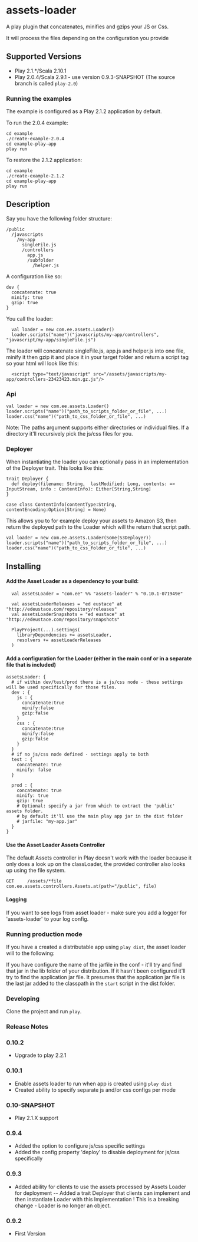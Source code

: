 # assets-loader

A play plugin that concatenates, minifies and gzips your JS or Css.

It will process the files depending on the configuration you provide

## Supported Versions

* Play 2.1.*/Scala 2.10.1
* Play 2.0.4/Scala 2.9.1 - use version 0.9.3-SNAPSHOT (The source branch is called `play-2.0`)

### Running the examples

The example is configured as a Play 2.1.2 application by default.

To run the 2.0.4 example:

    cd example
    ./create-example-2.0.4
    cd example-play-app
    play run

To restore the 2.1.2 application:

    cd example
    ./create-example-2.1.2
    cd example-play-app
    play run


## Description

Say you have the following folder structure:


    /public
      /javascripts
        /my-app
          singleFile.js
          /controllers
            app.js
            /subfolder
              /helper.js

A configuration like so:

    dev {
      concatenate: true
      minify: true
      gzip: true
    }

You call the loader:

      val loader = new com.ee.assets.Loader()
      loader.scripts("name")("javascripts/my-app/controllers", "javascript/my-app/singleFile.js")

The loader will concatenate singleFile.js, app.js and helper.js into one file, minify it then gzip it and place it in your target folder and return a script tag so your html will look like this:

      <script type="text/javascript" src="/assets/javascripts/my-app/controllers-23423423.min.gz.js"/>


### Api

    val loader = new com.ee.assets.Loader()
    loader.scripts("name")("path_to_scripts_folder_or_file", ...)
    loader.css("name")("path_to_css_folder_or_file", ...)

Note: The paths argument supports either directories or individual files. If a directory it'll recursively pick the js/css files for you.

### Deployer

When instantiating the loader you can optionally pass in an implementation of the Deployer trait. This looks like this:

    trait Deployer {
      def deploy(filename: String,  lastModified: Long, contents: => InputStream, info : ContentInfo): Either[String,String]
    }

    case class ContentInfo(contentType:String, contentEncoding:Option[String] = None)

This allows you to for example deploy your assets to Amazon S3, then return the deployed path to the Loader which will the return that script path.

    val loader = new com.ee.assets.Loader(Some(S3Deployer))
    loader.scripts("name")("path_to_scripts_folder_or_file", ...)
    loader.css("name")("path_to_css_folder_or_file", ...)


## Installing

#### Add the Asset Loader as a dependency to your build:

      val assetsLoader = "com.ee" %% "assets-loader" % "0.10.1-071949e"

      val assetsLoaderReleases = "ed eustace" at "http://edeustace.com/repository/releases"
      val assetsLoaderSnapshots = "ed eustace" at "http://edeustace.com/repository/snapshots"

      PlayProject(...).settings(
        libraryDependencies += assetsLoader,
        resolvers += assetLoaderReleases
      )


#### Add a configuration for the Loader (either in the main conf or in a separate file that is included)

    assetsLoader: {
      # if within dev/test/prod there is a js/css node - these settings will be used specifically for those files.
      dev : {
        js : {
          concatenate:true
          minify:false
          gzip:false
        }
        css : {
          concatenate:true
          minify:false
          gzip:false
        }
      }
      # if no js/css node defined - settings apply to both
      test : {
        concatenate: true
        minify: false
      }

      prod : {
        concatenate: true
        minify: true
        gzip: true
        # Optional: specify a jar from which to extract the 'public' assets folder.
        # by default it'll use the main play app jar in the dist folder
        # jarfile: "my-app.jar"
      }
    }

#### Use the Asset Loader Assets Controller
The default Assets controller in Play doesn't work with the loader because it only does a look up on the classLoader, the provided controller also looks up using the file system.

    GET     /assets/*file               com.ee.assets.controllers.Assets.at(path="/public", file)

#### Logging
If you want to see logs from asset loader - make sure you add a logger for 'assets-loader' to your log config.

### Running production mode

If you have a created a distributable app using `play dist`, the asset loader will to the following:

If you have configure the name of the jarfile in the conf - it'll try and find that jar in the lib folder of your distribution. If it hasn't been configured it'll try to find the application jar file. It presumes that the application jar file is the last jar added to the classpath in the `start` script in the dist folder.


### Developing
Clone the project and run `play`.


### Release Notes

### 0.10.2
- Upgrade to play 2.2.1

### 0.10.1
- Enable assets loader to run when app is created using `play dist`
- Created ability to specify separate js and/or css configs per mode

### 0.10-SNAPSHOT
- Play 2.1.X support

### 0.9.4
- Added the option to configure js/css specific settings
- Added the config property 'deploy' to disable deployment for js/css specifically

### 0.9.3
- Added ability for clients to use the assets processed by Assets Loader for deployment
-- Added a trait Deployer that clients can implement and then instantiate Loader with this Implementation
! This is a breaking change - Loader is no longer an object.

### 0.9.2
- First Version
